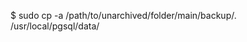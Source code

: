 <!-- layout:code post: database-backup_note -->


$ sudo cp -a /path/to/unarchived/folder/main/backup/. /usr/local/pgsql/data/
